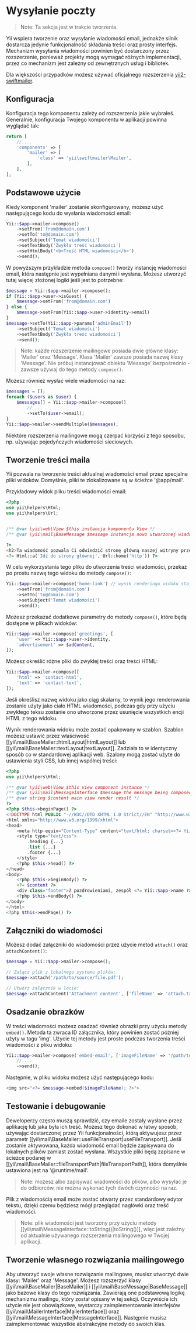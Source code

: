 Wysyłanie poczty
=======

> Note: Ta sekcja jest w trakcie tworzenia.

Yii wspiera tworzenie oraz wysyłanie wiadomości email, jednakże silnik dostarcza jedynie funkcjonalność składania treści oraz prosty interfejs.
Mechanizm wysyłania wiadomości powinien być dostarczony przez rozszerzenie, 
ponieważ projekty mogą wymagać różnych implementacji, przez co mechanizm jest zależny od zewnętrznych usług i bibliotek.

Dla większości przypadków możesz używać oficjalnego rozszerzenia [yii2-swiftmailer](https://github.com/yiisoft/yii2-swiftmailer).


Konfiguracja
-------------

Konfiguracja tego komponentu zależy od rozszerzenia jakie wybrałeś.
Generalnie, konfiguracja Twojego komponentu w aplikacji powinna wyglądać tak:

```php
return [
    //....
    'components' => [
        'mailer' => [
            'class' => 'yii\swiftmailer\Mailer',
        ],
    ],
];
```


Podstawowe użycie
-----------
Kiedy komponent 'mailer' zostanie skonfigurowany, możesz użyć następującego kodu do wysłania wiadomości email:

```php
Yii::$app->mailer->compose()
    ->setFrom('from@domain.com')
    ->setTo('to@domain.com')
    ->setSubject('Temat wiadomości')
    ->setTextBody('Zwykła treść wiadomości')
    ->setHtmlBody('<b>Treść HTML wiadomości</b>')
    ->send();
```

W powyższym przykładzie metoda `compose()` tworzy instancję wiadomości email, która następnie jest wypełniana danymi i wysłana.
Możesz utworzyć tutaj więcej złożonej logiki jeśli jest to potrzebne:

```php
$message = Yii::$app->mailer->compose();
if (Yii::$app->user->isGuest) {
    $message->setFrom('from@domain.com')
} else {
    $message->setFrom(Yii::$app->user->identity->email)
}
$message->setTo(Yii::$app->params['adminEmail'])
    ->setSubject('Temat wiadomości')
    ->setTextBody('Zwykła treść wiadomości')
    ->send();
```

> Note: każde rozszerzenie mailingowe posiada dwie główne klasy: 'Mailer' oraz 'Message'. Klasa 'Mailer' zawsze posiada nazwę klasy 'Message'.
> Nie próbuj instancjować obiektu 'Message' bezpośrednio - zawsze używaj do tego metody `compose()`.

Możesz również wysłać wiele wiadomości na raz:

```php
$messages = [];
foreach ($users as $user) {
    $messages[] = Yii::$app->mailer->compose()
        // ...
        ->setTo($user->email);
}
Yii::$app->mailer->sendMultiple($messages);
```

Niektóre rozszerzenia mailingowe mogą czerpać korzyści z tego sposobu, np. używając pojedyńczych wiadomości sieciowych.


Tworzenie treści maila
----------------------

Yii pozwala na tworzenie treści aktualnej wiadomości email przez specjalne pliki widoków.
Domyślnie, pliki te zlokalizowane są w ścieżce '@app/mail'.

Przykładowy widok pliku treści wiadomości email:

```php
<?php
use yii\helpers\Html;
use yii\helpers\Url;


/** @var \yii\web\View $this instancja komponentu View */
/** @var \yii\mail\BaseMessage $message instancja nowo utworzonej wiadomości email */

?>
<h2>Ta wiadomość pozwala Ci odwiedzić stronę główną naszej witryny przez jedno kliknięcie</h2>
<?= Html::a('Idź do strony głównej', Url::home('http')) ?>
```

W celu wykorzystania tego pliku do utworzenia treści wiadomości, przekaż po prostu nazwę tego widoku do metody `compose()`:

```php
Yii::$app->mailer->compose('home-link') // wynik renderingu widoku staje się treścią wiadomości
    ->setFrom('from@domain.com')
    ->setTo('to@domain.com')
    ->setSubject('Temat wiadomości')
    ->send();
```

Możesz przekazać dodatkowe parametry do metody `compose()`, które będą dostępne w plikach widoków:

```php
Yii::$app->mailer->compose('greetings', [
    'user' => Yii::$app->user->identity,
    'advertisement' => $adContent,
]);
```

Możesz określić różne pliki do zwykłej treści oraz treści HTML:

```php
Yii::$app->mailer->compose([
    'html' => 'contact-html',
    'text' => 'contact-text',
]);
```

Jeśli określisz nazwę widoku jako ciąg skalarny, to wynik jego renderowania zostanie użyty jako ciało HTML wiadomości,
podczas gdy przy użyciu zwykłego teksu zostanie ono utworzone przez usunięcie wszystkich encji HTML z tego widoku. 

Wynik renderowania widoku może zostać opakowany w szablon. Szablon możesz ustawić przez właściwość [[yii\mail\BaseMailer::htmlLayout|htmlLayout]] lub 
[[yii\mail\BaseMailer::textLayout|textLayout]].
Zadziała to w identyczny sposób co w standardowej aplikacji web.
Szalony mogą zostać użyte do ustawienia styli CSS, lub innej wspólnej treści:

```php
<?php
use yii\helpers\Html;

/** @var \yii\web\View $this view component instance */
/** @var \yii\mail\MessageInterface $message the message being composed */
/** @var string $content main view render result */
?>
<?php $this->beginPage() ?>
<!DOCTYPE html PUBLIC "-//W3C//DTD XHTML 1.0 Strict//EN" "http://www.w3.org/TR/xhtml1/DTD/xhtml1-strict.dtd">
<html xmlns="http://www.w3.org/1999/xhtml">
<head>
    <meta http-equiv="Content-Type" content="text/html; charset=<?= Yii::$app->charset ?>" />
    <style type="text/css">
        .heading {...}
        .list {...}
        .footer {...}
    </style>
    <?php $this->head() ?>
</head>
<body>
    <?php $this->beginBody() ?>
    <?= $content ?>
    <div class="footer">Z pozdrowieniami, zespół <?= Yii::$app->name ?></div>
    <?php $this->endBody() ?>
</body>
</html>
<?php $this->endPage() ?>
```


Załączniki do wiadomości
---------------

Możesz dodać załączniki do wiadomości przez użycie metod `attach()` oraz `attachContent()`:

```php
$message = Yii::$app->mailer->compose();

// Załącz plik z lokalnego systemu plików:
$message->attach('/path/to/source/file.pdf');

// Utwórz załącznik w locie:
$message->attachContent('Attachment content', ['fileName' => 'attach.txt', 'contentType' => 'text/plain']);
```


Osadzanie obrazków
----------------

W treści wiadomości możesz osadzać również obrazki przy użyciu metody `embed()`. Metoda ta zwraca ID załącznika,
który powinien zostać później użyty w tagu 'img'.
Użycie tej metody jest proste podczas tworzenia treści wiadomości z pliku widoku:

```php
Yii::$app->mailer->compose('embed-email', ['imageFileName' => '/path/to/image.jpg'])
    // ...
    ->send();
```

Następnie, w pliku widoku możesz użyć następującego kodu:

```php
<img src="<?= $message->embed($imageFileName); ?>">
```


Testowanie i debugowanie
---------------------

Deweloperzy często muszą sprawdzić, czy emaile zostały wysłane przez aplikację lub jaka była ich treść.
Możesz tego dokonać w łatwy sposób, używając dostarczonej przez Yii funkcjonalności, którą aktywujesz przez parametr [[yii\mail\BaseMailer::useFileTransport|useFileTransport]].
Jeśli zostanie aktywowana, każda wiadomość email będzie zapisywana do lokalnych plików zamiast zostać wysłana. Wszystkie pliki będą zapisane w ścieżce podanej w 
[[yii\mail\BaseMailer::fileTransportPath|fileTransportPath]], która domyślnie ustawiona jest na '@runtime/mail'.

> Note: możesz albo zapisywać wiadomości do plików, albo wysyłać je do odbiorców, nie można wykonać tych dwóch czynności na raz.

Plik z wiadomością email może zostać otwarty przez standardowy edytor tekstu, dzięki czemu będziesz mógł przeglądać nagłówki oraz treść wiadomości.

> Note: plik wiadomości jest tworzony przy użyciu metody [[yii\mail\MessageInterface::toString()|toString()]], więc jest zależny od aktualnie używanego rozszerzenia mailingowego w 
> Twojej aplikacji.

Tworzenie własnego rozwiązania mailingowego
-------------------------------

Aby utworzyć swoje własne rozwiązanie mailingowe, musisz utworzyć dwie klasy: 'Mailer' oraz 'Message'.
Możesz rozszerzyć klasy [[yii\mail\BaseMailer|BaseMailer]] i [[yii\mail\BaseMessage|BaseMessage]] jako bazowe klasy do tego rozwiązania.
Zawierają one podstawową logikę mechanizmu mailingu, który został opisany w tej sekcji. 
Oczywiście ich użycie nie jest obowiązkowe, wystarczy zaimplementowanie interfejsów [[yii\mail\MailerInterface|MailerInterface]] oraz [[yii\mail\MessageInterface|MessageInterface]].
Następnie musisz zaimplementować wszystkie abstrakcyjne metody do swoich klas.
